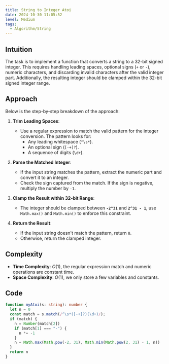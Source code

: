 ```yaml
---
title: String to Integer Atoi
date: 2024-10-30 11:05:52
level: Medium
tags:
  - Algorithm/String
---
```


## Intuition

The task is to implement a function that converts a string to a 32-bit signed integer. This requires handling leading spaces, optional signs (`+` or `-`), numeric characters, and discarding invalid characters after the valid integer part. Additionally, the resulting integer should be clamped within the 32-bit signed integer range.

## Approach

Below is the step-by-step breakdown of the approach:

1. **Trim Leading Spaces**:
	- Use a regular expression to match the valid pattern for the integer conversion. The pattern looks for:
		- Any leading whitespace (`^\s*`).
		- An optional sign (`[-+]?`).
		- A sequence of digits (`\d+`).
		
2. **Parse the Matched Integer**:
	- If the input string matches the pattern, extract the numeric part and convert it to an integer.
	- Check the sign captured from the match. If the sign is negative, multiply the number by `-1`.
	
3. **Clamp the Result within 32-bit Range**:
	- The integer should be clamped between **`-2^31`** and **`2^31 - 1`**, use `Math.max()` and `Math.min()` to enforce this constraint.
	
4. **Return the Result**:
	- If the input string doesn't match the pattern, return `0`.
	- Otherwise, return the clamped integer.

## Complexity

- **Time Complexity**: $O(1)$, the regular expression match and numeric operations are constant time.
- **Space Complexity**: $O(1)$, we only store a few variables and constants.

## Code

```typescript
function myAtoi(s: string): number {
  let n = 0
  const match = s.match(/^\s*([-+]?)(\d+)/);
  if (match) {
    n = Number(match[2])
    if (match[1] === "-") {
      n *= -1
    }
    n = Math.max(Math.pow(-2, 31), Math.min(Math.pow(2, 31) - 1, n))
  }
  return n
}
```
